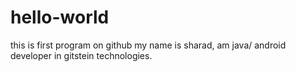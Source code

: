 # hello-world
this is first program on github
my name is sharad, am java/ android developer in gitstein technologies.
